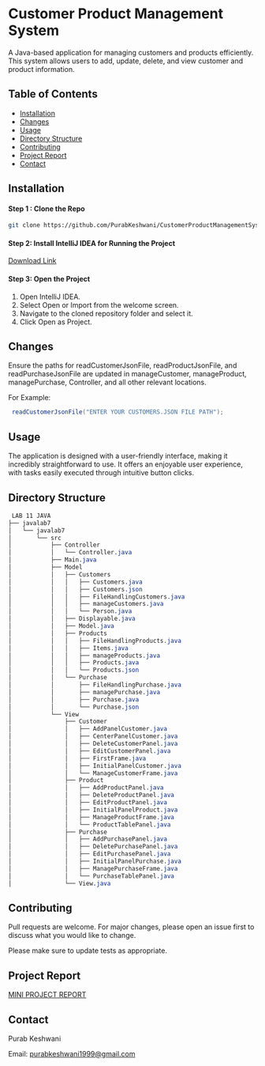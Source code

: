 # Customer Product Management System

A Java-based application for managing customers and products efficiently. This system allows users to add, update, delete, and view customer and product information.

## Table of Contents
- [Installation](#installation)
- [Changes](#changes)
- [Usage](#usage)
- [Directory Structure](#directory-structure)
- [Contributing](#contributing)
- [Project Report](#project-report)
- [Contact](#contact)



## Installation

#### Step 1 : Clone the Repo

```bash
git clone https://github.com/PurabKeshwani/CustomerProductManagementSystem.git
```
#### Step 2: Install IntelliJ IDEA for Running the Project
[Download Link](https://www.jetbrains.com/idea/download/?section=windows)

#### Step 3: Open the Project
1. Open IntelliJ IDEA.
2. Select Open or Import from the welcome screen.
3. Navigate to the cloned repository folder and select it.
4. Click Open as Project.

## Changes
Ensure the paths for readCustomerJsonFile, readProductJsonFile, and readPurchaseJsonFile are updated in manageCustomer, manageProduct, managePurchase, Controller, and all other relevant locations.

For Example: 
```java
 readCustomerJsonFile("ENTER YOUR CUSTOMERS.JSON FILE PATH");
```


## Usage
The application is designed with a user-friendly interface, making it incredibly straightforward to use. It offers an enjoyable user experience, with tasks easily executed through intuitive button clicks.

## Directory Structure
```css
 LAB 11 JAVA
├── javalab7
│   └── javalab7
│       └── src
│           ├── Controller
│           │   └── Controller.java
│           ├── Main.java
│           ├── Model
│           │   ├── Customers
│           │   │   ├── Customers.java
│           │   │   ├── Customers.json
│           │   │   ├── FileHandlingCustomers.java
│           │   │   ├── manageCustomers.java
│           │   │   └── Person.java
│           │   ├── Displayable.java
│           │   ├── Model.java
│           │   ├── Products
│           │   │   ├── FileHandlingProducts.java
│           │   │   ├── Items.java
│           │   │   ├── manageProducts.java
│           │   │   ├── Products.java
│           │   │   └── Products.json
│           │   └── Purchase
│           │       ├── FileHandlingPurchase.java
│           │       ├── managePurchase.java
│           │       ├── Purchase.java
│           │       └── Purchase.json
│           └── View
│               ├── Customer
│               │   ├── AddPanelCustomer.java
│               │   ├── CenterPanelCustomer.java
│               │   ├── DeleteCustomerPanel.java
│               │   ├── EditCustomerPanel.java
│               │   ├── FirstFrame.java
│               │   ├── InitialPanelCustomer.java
│               │   └── ManageCustomerFrame.java
│               ├── Product
│               │   ├── AddProductPanel.java
│               │   ├── DeleteProductPanel.java
│               │   ├── EditProductPanel.java
│               │   ├── InitialPanelProduct.java
│               │   ├── ManageProductFrame.java
│               │   └── ProductTablePanel.java
│               ├── Purchase
│               │   ├── AddPurchasePanel.java
│               │   ├── DeletePurchasePanel.java
│               │   ├── EditPurchasePanel.java
│               │   ├── InitialPanelPurchase.java
│               │   ├── ManagePurchaseFrame.java
│               │   └── PurchaseTablePanel.java
│               └── View.java
```
## Contributing

Pull requests are welcome. For major changes, please open an issue first
to discuss what you would like to change.

Please make sure to update tests as appropriate.

## Project Report

[MINI PROJECT REPORT](https://docs.google.com/document/d/1WpVl4Ge6EuYPrN_FlxM95vSIKYiC1v2vvfbhUGLoz2Y/edit?usp=sharing)


## Contact
Purab Keshwani

Email: purabkeshwani1999@gmail.com






